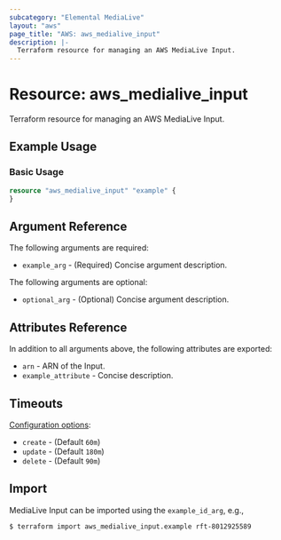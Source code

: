 ```yaml
---
subcategory: "Elemental MediaLive"
layout: "aws"
page_title: "AWS: aws_medialive_input"
description: |-
  Terraform resource for managing an AWS MediaLive Input.
---
```


# Resource: aws_medialive_input

Terraform resource for managing an AWS MediaLive Input.

## Example Usage

### Basic Usage

```terraform
resource "aws_medialive_input" "example" {
}
```

## Argument Reference

The following arguments are required:

* `example_arg` - (Required) Concise argument description.

The following arguments are optional:

* `optional_arg` - (Optional) Concise argument description.

## Attributes Reference

In addition to all arguments above, the following attributes are exported:

* `arn` - ARN of the Input.
* `example_attribute` - Concise description.

## Timeouts

[Configuration options](https://www.terraform.io/docs/configuration/blocks/resources/syntax.html#operation-timeouts):

* `create` - (Default `60m`)
* `update` - (Default `180m`)
* `delete` - (Default `90m`)

## Import

MediaLive Input can be imported using the `example_id_arg`, e.g.,

```
$ terraform import aws_medialive_input.example rft-8012925589
```
